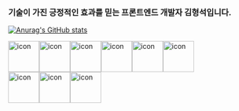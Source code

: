 
### 기술이 가진 긍정적인 효과를 믿는 프론트엔드 개발자 **김형석**입니다.

[![Anurag's GitHub stats](https://github-readme-stats.vercel.app/api?username=HyeongSeoku)](https://github.com/anuraghazra/github-readme-stats)


<!--
**HyeongSeoku/HyeongSeoku** is a ✨ _special_ ✨ repository because its `README.md` (this file) appears on your GitHub profile.

Here are some ideas to get you started:

- 🔭 I’m currently working on ...
- 🌱 I’m currently learning ...
- 👯 I’m looking to collaborate on ...
- 🤔 I’m looking for help with ...
- 💬 Ask me about ...
- 📫 How to reach me: ...
- 😄 Pronouns: ...
- ⚡ Fun fact: ...
-->

<div style="display: flex; align-items: flex-start;"><img src="https://techstack-generator.vercel.app/js-icon.svg" alt="icon" width="63" height="63" /><img src="https://techstack-generator.vercel.app/ts-icon.svg" alt="icon" width="63" height="63" /><img src="https://techstack-generator.vercel.app/react-icon.svg" alt="icon" width="63" height="63" /><img src="https://techstack-generator.vercel.app/redux-icon.svg" alt="icon" width="63" height="63" /><img src="https://techstack-generator.vercel.app/sass-icon.svg" alt="icon" width="63" height="63" /><img src="https://techstack-generator.vercel.app/storybook-icon.svg" alt="icon" width="63" height="63" /></div><div style="display: flex; align-items: flex-start;"><img src="https://techstack-generator.vercel.app/eslint-icon.svg" alt="icon" width="63" height="63" /><img src="https://techstack-generator.vercel.app/prettier-icon.svg" alt="icon" width="63" height="63" /><img src="https://techstack-generator.vercel.app/github-icon.svg" alt="icon" width="63" height="63" /></div>
